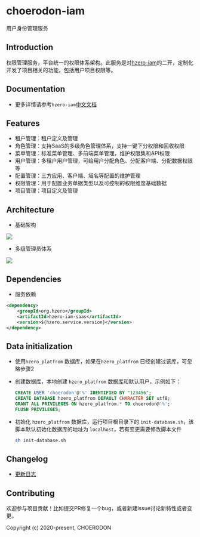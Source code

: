# choerodon-iam
用户身份管理服务

## Introduction
权限管理服务，平台统一的权限体系架构。此服务是对[hzero-iam](https://github.com/open-hand/hzero-iam.git)的二开，定制化开发了项目相关的功能，包括用户项目权限等。

## Documentation
- 更多详情请参考`hzero-iam`[中文文档](http://open.hand-china.com/document-center/doc/application/10038/10150?doc_id=4900)


## Features
- 租户管理：租户定义及管理
- 角色管理：支持SaaS的多级角色管理体系，支持一键下分权限和回收权限
- 菜单管理：标准菜单管理、多前端菜单管理，维护权限集和API权限
- 用户管理：多租户用户管理，可给用户分配角色、分配客户端、分配数据权限等
- 配置管理：三方应用、客户端、域名等配置的维护管理
- 权限管理：用于配置业务单据类型以及可控制的权限维度基础数据
- 项目管理：项目定义及管理

## Architecture

* 基础架构

![](http://file.open.hand-china.com/hsop-doc/doc_classify/0/6657a3b9adb14deda7032726558bcf65/image.png)

* 多级管理员体系

![](http://file.open.hand-china.com/hsop-doc/doc_classify/0/12b076e089744736ab210942b2bd9fa8/image.png)


## Dependencies


* 服务依赖

```xml
<dependency>
    <groupId>org.hzero</groupId>
    <artifactId>hzero-iam-saas</artifactId>
    <version>${hzero.service.version}</version>
</dependency>

```
## Data initialization

- 使用`hzero_platfrom` 数据库，如果在`hzero_platfrom` 已经创建过该库，可忽略步骤2

- 创建数据库，本地创建 `hzero_platfrom` 数据库和默认用户，示例如下：

  ```sql
  CREATE USER 'choerodon'@'%' IDENTIFIED BY "123456";
  CREATE DATABASE hzero_platfrom DEFAULT CHARACTER SET utf8;
  GRANT ALL PRIVILEGES ON hzero_platfrom.* TO choerodon@'%';
  FLUSH PRIVILEGES;
  ```
  
- 初始化 `hzero_platfrom` 数据库，运行项目根目录下的 `init-database.sh`，该脚本默认初始化数据库的地址为 `localhost`，若有变更需要修改脚本文件

  ```sh
  sh init-database.sh
  ```
  
## Changelog

- [更新日志](./CHANGELOG.zh-CN.md)


## Contributing

欢迎参与项目贡献！比如提交PR修复一个bug，或者新建Issue讨论新特性或者变更。

Copyright (c) 2020-present, CHOERODON
